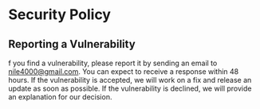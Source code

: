 # Security Policy

## Reporting a Vulnerability

f you find a vulnerability, please report it by sending an email to nile4000@gmail.com. You can expect to receive a response within 48 hours. 
If the vulnerability is accepted, we will work on a fix and release an update as soon as possible. 
If the vulnerability is declined, we will provide an explanation for our decision.
